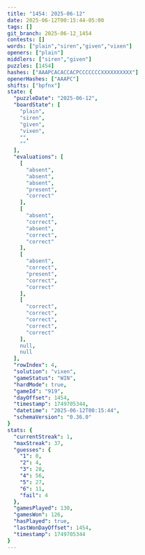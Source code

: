 ```yaml
---
title: "1454: 2025-06-12"
date: 2025-06-12T00:15:44-05:00
tags: []
git_branch: 2025-06-12_1454
contests: []
words: ["plain","siren","given","vixen"]
openers: ["plain"]
middlers: ["siren","given"]
puzzles: [1454]
hashes: ["AAAPCACACCACPCCCCCCCXXXXXXXXXX"]
openerHashes: ["AAAPC"]
shifts: ["bpfnx"]
state: {
  "puzzleDate": "2025-06-12",
  "boardState": [
    "plain",
    "siren",
    "given",
    "vixen",
    "",
    ""
  ],
  "evaluations": [
    [
      "absent",
      "absent",
      "absent",
      "present",
      "correct"
    ],
    [
      "absent",
      "correct",
      "absent",
      "correct",
      "correct"
    ],
    [
      "absent",
      "correct",
      "present",
      "correct",
      "correct"
    ],
    [
      "correct",
      "correct",
      "correct",
      "correct",
      "correct"
    ],
    null,
    null
  ],
  "rowIndex": 4,
  "solution": "vixen",
  "gameStatus": "WIN",
  "hardMode": true,
  "gameId": "919",
  "dayOffset": 1454,
  "timestamp": 1749705344,
  "datetime": "2025-06-12T00:15:44",
  "schemaVersion": "0.36.0"
}
stats: {
  "currentStreak": 1,
  "maxStreak": 37,
  "guesses": {
    "1": 0,
    "2": 4,
    "3": 28,
    "4": 56,
    "5": 27,
    "6": 11,
    "fail": 4
  },
  "gamesPlayed": 130,
  "gamesWon": 126,
  "hasPlayed": true,
  "lastWonDayOffset": 1454,
  "timestamp": 1749705344
}
---
```

<!-- more -->
